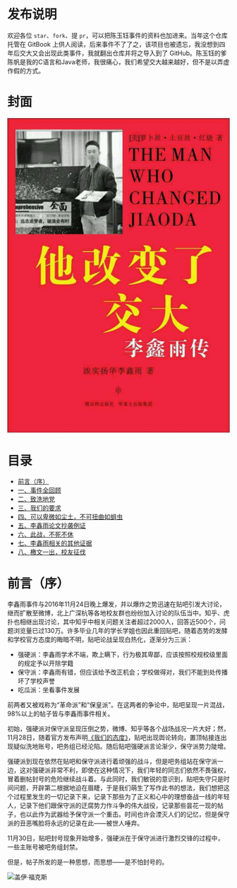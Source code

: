 
# 发布说明

欢迎各位 `star`、`fork`、提 `pr`，可以把陈玉钰事件的资料也加进来。当年这个仓库托管在 GitBook 上供人阅读，后来事件不了了之，该项目也被遗忘，我没想到四年后交大又会出现此类事件，我就翻出仓库并将之导入到了 GitHub。陈玉钰的爹陈帆是我的C语言和Java老师，我很痛心，我们希望交大越来越好，但不是以弄虚作假的方式。

# 封面

![](cover.jpg)

# 目录

* [前言（序）](README.md)
* [一、事件全回顾](Chapter-1.md)
* [二、致洗地党](Chapter-2.md)
* [三、我们的要求](Chapter-3.md)
* [四、可以卑微如尘土，不可扭曲如蛆虫](Chapter-4.md)
* [五、李鑫雨论文抄袭例证](Chapter-5.md)
* [六、此战，不死不休](Chapter-6.md)
* [七、李鑫雨相关的其他证据](Chapter-7.md)
* [八、檄文一出，校友征伐](Chapter-8.md)

# 前言（序）

李鑫雨事件与2016年11月24日晚上爆发，并以爆炸之势迅速在贴吧引发大讨论，继而扩散至微博，北上广深杭等各地校友群也纷纷加入讨论的队伍当中。知乎、虎扑也相继出现讨论，其中知乎中相关问题关注者超过2000人，回答近500个，问题浏览量已过130万。许多毕业几年的学长学姐也因此重回贴吧，随着态势的发酵和学校官方态度的晦暗不明，贴吧论战呈现白热化，逐渐分为三派：

* 强硬派：李鑫雨学术不端，欺上瞒下，行为极其卑鄙，应该按照校规校级里面的规定予以开除学籍
* 保守派：李鑫雨有错，但应该给予改正机会；学校做得对，我们不能到处传播坏了学校声誉
* 吃瓜派：坐看事件发展

前两者又被戏称为“革命派”和“保皇派”。在这两者的争论中，贴吧呈现一片混战，98%以上的帖子皆与李鑫雨事件相关。

初始，强硬派对保守派呈现压倒之势，微博、知乎等各个战场战况一片大好；然，11月28日，随着官方发布声明[《我们的态度》](http://mp.weixin.qq.com/s/_iKKhfCRwtdbRmX_h7-f2A)，贴吧出现舆论转向，置顶帖接连出现疑似洗地账号，吧务组已经沦陷。随后贴吧强硬派言论渐少，保守派势力陡增。

强硬派到现在依然在贴吧和保守派进行着顽强的战斗，但是吧务组站在保守派一边，这对强硬派非常不利，即使在这种情况下，我们年轻的同志们依然不畏强权，冒着删帖封号的危险继续战斗着。与此同时，我们敏锐的意识到，贴吧失守只是时间问题，开辟第二根据地迫在眉睫，于是我们萌生了写作此书的想法，我们想把这个过程里发生的一切记录下来，记录下那些为了正义和心中的理想奋战一线的年轻人，记录下他们跟保守派的迂腐势力作斗争的伟大战役，记录那些昙花一现的帖子，也以此作为武器给予保守派一个重击。时间也许会湮灭人们的记忆，但是保守派的丑恶嘴脸将永远的记录在此——被世人唾弃。

11月30日，贴吧封号现象开始增多，强硬派在于保守派进行激烈交锋的过程中，一些主账号被吧务组封禁。

但是，帖子所发的是一种思想，而思想——是不怕封号的。

![盖伊·福克斯](http://imgsrc.baidu.com/forum/pic/item/24bd4ba7d933c895fa0321acd11373f083020004.jpg)